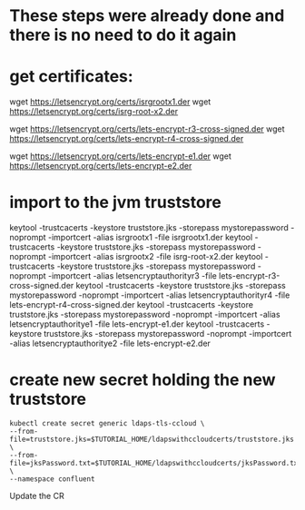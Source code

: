 # These steps were already done and there is no need to do it again 

# get certificates: 
wget https://letsencrypt.org/certs/isrgrootx1.der
wget https://letsencrypt.org/certs/isrg-root-x2.der

wget https://letsencrypt.org/certs/lets-encrypt-r3-cross-signed.der
wget https://letsencrypt.org/certs/lets-encrypt-r4-cross-signed.der

wget https://letsencrypt.org/certs/lets-encrypt-e1.der
wget https://letsencrypt.org/certs/lets-encrypt-e2.der

# import to the jvm truststore 
keytool -trustcacerts -keystore truststore.jks -storepass mystorepassword -noprompt -importcert -alias isrgrootx1 -file isrgrootx1.der
keytool -trustcacerts -keystore truststore.jks -storepass mystorepassword -noprompt -importcert -alias isrgrootx2 -file isrg-root-x2.der
keytool -trustcacerts -keystore truststore.jks -storepass mystorepassword -noprompt -importcert -alias letsencryptauthorityr3 -file lets-encrypt-r3-cross-signed.der
keytool -trustcacerts -keystore truststore.jks -storepass mystorepassword -noprompt -importcert -alias letsencryptauthorityr4 -file lets-encrypt-r4-cross-signed.der
keytool -trustcacerts -keystore truststore.jks -storepass mystorepassword -noprompt -importcert -alias letsencryptauthoritye1 -file lets-encrypt-e1.der
keytool -trustcacerts -keystore truststore.jks -storepass mystorepassword -noprompt -importcert -alias letsencryptauthoritye2 -file lets-encrypt-e2.der


# create new secret holding the new truststore 

    kubectl create secret generic ldaps-tls-ccloud \
    --from-file=truststore.jks=$TUTORIAL_HOME/ldapswithccloudcerts/truststore.jks \
    --from-file=jksPassword.txt=$TUTORIAL_HOME/ldapswithccloudcerts/jksPassword.txt \
    --namespace confluent

Update the CR 